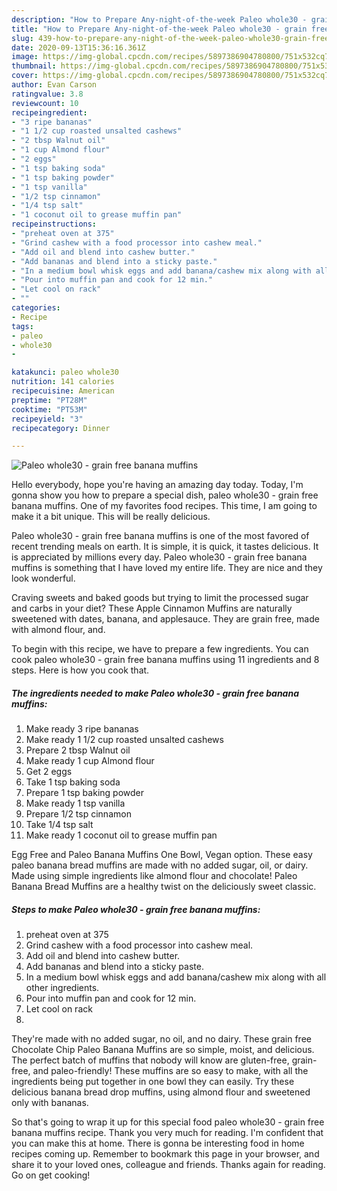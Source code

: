 ```yaml
---
description: "How to Prepare Any-night-of-the-week Paleo whole30 - grain free banana muffins"
title: "How to Prepare Any-night-of-the-week Paleo whole30 - grain free banana muffins"
slug: 439-how-to-prepare-any-night-of-the-week-paleo-whole30-grain-free-banana-muffins
date: 2020-09-13T15:36:16.361Z
image: https://img-global.cpcdn.com/recipes/5897386904780800/751x532cq70/paleo-whole30-grain-free-banana-muffins-recipe-main-photo.jpg
thumbnail: https://img-global.cpcdn.com/recipes/5897386904780800/751x532cq70/paleo-whole30-grain-free-banana-muffins-recipe-main-photo.jpg
cover: https://img-global.cpcdn.com/recipes/5897386904780800/751x532cq70/paleo-whole30-grain-free-banana-muffins-recipe-main-photo.jpg
author: Evan Carson
ratingvalue: 3.8
reviewcount: 10
recipeingredient:
- "3 ripe bananas"
- "1 1/2 cup roasted unsalted cashews"
- "2 tbsp Walnut oil"
- "1 cup Almond flour"
- "2 eggs"
- "1 tsp baking soda"
- "1 tsp baking powder"
- "1 tsp vanilla"
- "1/2 tsp cinnamon"
- "1/4 tsp salt"
- "1 coconut oil to grease muffin pan"
recipeinstructions:
- "preheat oven at 375"
- "Grind cashew with a food processor into cashew meal."
- "Add oil and blend into cashew butter."
- "Add bananas and blend into a sticky paste."
- "In a medium bowl whisk eggs and add banana/cashew mix along with all other ingredients."
- "Pour into muffin pan and cook for 12 min."
- "Let cool on rack"
- ""
categories:
- Recipe
tags:
- paleo
- whole30
- 

katakunci: paleo whole30  
nutrition: 141 calories
recipecuisine: American
preptime: "PT28M"
cooktime: "PT53M"
recipeyield: "3"
recipecategory: Dinner

---
```



![Paleo whole30 - grain free banana muffins](https://img-global.cpcdn.com/recipes/5897386904780800/751x532cq70/paleo-whole30-grain-free-banana-muffins-recipe-main-photo.jpg)

Hello everybody, hope you're having an amazing day today. Today, I'm gonna show you how to prepare a special dish, paleo whole30 - grain free banana muffins. One of my favorites food recipes. This time, I am going to make it a bit unique. This will be really delicious.

Paleo whole30 - grain free banana muffins is one of the most favored of recent trending meals on earth. It is simple, it is quick, it tastes delicious. It is appreciated by millions every day. Paleo whole30 - grain free banana muffins is something that I have loved my entire life. They are nice and they look wonderful.

Craving sweets and baked goods but trying to limit the processed sugar and carbs in your diet? These Apple Cinnamon Muffins are naturally sweetened with dates, banana, and applesauce. They are grain free, made with almond flour, and.


To begin with this recipe, we have to prepare a few ingredients. You can cook paleo whole30 - grain free banana muffins using 11 ingredients and 8 steps. Here is how you cook that.

##### The ingredients needed to make Paleo whole30 - grain free banana muffins:

1. Make ready 3 ripe bananas
1. Make ready 1 1/2 cup roasted unsalted cashews
1. Prepare 2 tbsp Walnut oil
1. Make ready 1 cup Almond flour
1. Get 2 eggs
1. Take 1 tsp baking soda
1. Prepare 1 tsp baking powder
1. Make ready 1 tsp vanilla
1. Prepare 1/2 tsp cinnamon
1. Take 1/4 tsp salt
1. Make ready 1 coconut oil to grease muffin pan


Egg Free and Paleo Banana Muffins One Bowl, Vegan option. These easy paleo banana bread muffins are made with no added sugar, oil, or dairy. Made using simple ingredients like almond flour and chocolate! Paleo Banana Bread Muffins are a healthy twist on the deliciously sweet classic. 

##### Steps to make Paleo whole30 - grain free banana muffins:

1. preheat oven at 375
1. Grind cashew with a food processor into cashew meal.
1. Add oil and blend into cashew butter.
1. Add bananas and blend into a sticky paste.
1. In a medium bowl whisk eggs and add banana/cashew mix along with all other ingredients.
1. Pour into muffin pan and cook for 12 min.
1. Let cool on rack
1. 


They&#39;re made with no added sugar, no oil, and no dairy. These grain free Chocolate Chip Paleo Banana Muffins are so simple, moist, and delicious. The perfect batch of muffins that nobody will know are gluten-free, grain-free, and paleo-friendly! These muffins are so easy to make, with all the ingredients being put together in one bowl they can easily. Try these delicious banana bread drop muffins, using almond flour and sweetened only with bananas. 

So that's going to wrap it up for this special food paleo whole30 - grain free banana muffins recipe. Thank you very much for reading. I'm confident that you can make this at home. There is gonna be interesting food in home recipes coming up. Remember to bookmark this page in your browser, and share it to your loved ones, colleague and friends. Thanks again for reading. Go on get cooking!
